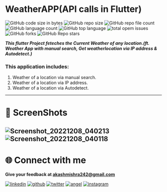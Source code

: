 # WeatherAPP(API calls in Flutter)
![GitHub code size in bytes](https://img.shields.io/github/languages/code-size/akashmishra242/weather_API_via_Flutter?style=plastic)
![GitHub repo size](https://img.shields.io/github/repo-size/akashmishra242/weather_API_via_Flutter?color=important&style=plastic) 
![GitHub repo file count](https://img.shields.io/github/directory-file-count/akashmishra242/weather_API_via_Flutter?color=cyan&style=plastic) 
![GitHub language count](https://img.shields.io/github/languages/count/akashmishra242/weather_API_via_Flutter?color=ff69b4&style=plastic) 
![GitHub top language](https://img.shields.io/github/languages/top/akashmishra242/weather_API_via_Flutter?color=red&style=plastic) 
![total opem issues](https://img.shields.io/github/issues/akashmishra242/weather_API_via_Flutter?style=plastic)
![GitHub forks](https://img.shields.io/github/forks/akashmishra242/weather_API_via_Flutter?style=social)
![GitHub Repo stars](https://img.shields.io/github/stars/akashmishra242/weather_API_via_Flutter?style=social)


***This flutter Project feteches the Current Weather of any location.(ft. Weather App with manual search, Get weatherlocation via IP address & Autodetect.)***

### **This application includes:**
1) Weather of a location via manual search.
2) Weather of a location via IP address.
3) Weather of a location via Autodetect.

---
# 📸 ScreenShots

![Screenshot_20221208_040213](https://user-images.githubusercontent.com/91900783/206313156-dbd5dfa6-4c80-429f-bfe0-c967ee0db439.png)
![Screenshot_20221208_040118](https://user-images.githubusercontent.com/91900783/206313150-41da8cb7-cff4-43a8-9758-fb3d0b3113de.png)
--- 

 # 🌐 Connect with me 
**Give your feedback at akashmishra242@gmail.com**

[![linkedin](https://img.shields.io/badge/linkedin-0A66C2?style=for-the-badge&logo=linkedin&logoColor=white)](https://www.linkedin.com/in/akash-mishra09/)
[![github](https://img.shields.io/badge/github-333?style=for-the-badge&logo=github&logoColor=white)](https://twitter.com/mishra_akash242)
[![twitter](https://img.shields.io/badge/twitter-00acee?style=for-the-badge&logo=twitter&logoColor=white)](https://twitter.com/mishra_akash242)
[![angel](https://img.shields.io/badge/angellist-white?style=for-the-badge&logo=angellist&logoColor=black)](https://angel.co/u/akash-mishra09)
[![instagram](https://img.shields.io/badge/instagram-E1306C?style=for-the-badge&logo=instagram&logoColor=white)](https://www.instagram.com/misha_akash/)
<!--[![youtube](https://img.shields.io/badge/youtube-ff0000?style=for-the-badge&logo=youtube&logoColor=white)](https://www.youtube.com/channel/UC-1kzHtwBY8n0TY5NhYxNaw)
[![leetcode](https://img.shields.io/badge/leetcode-yellowgreen?style=for-the-badge&logo=leetcode&logoColor=white)](https://leetcode.com/Akash242/)
[![googlecloud](https://img.shields.io/badge/googlecloud-DB4437?style=for-the-badge&logo=googlecloud&logoColor=white)](https://www.cloudskillsboost.google/public_profiles/d6728647-23f6-49cb-b385-b8e54be1e4f8)
[![medium](https://img.shields.io/badge/medium-fff?style=for-the-badge&logo=medium&logoColor=black)]()
[![portfolio](https://img.shields.io/badge/my_portfolio-000?style=for-the-badge&logo=ko-fi&logoColor=white)]()-->
